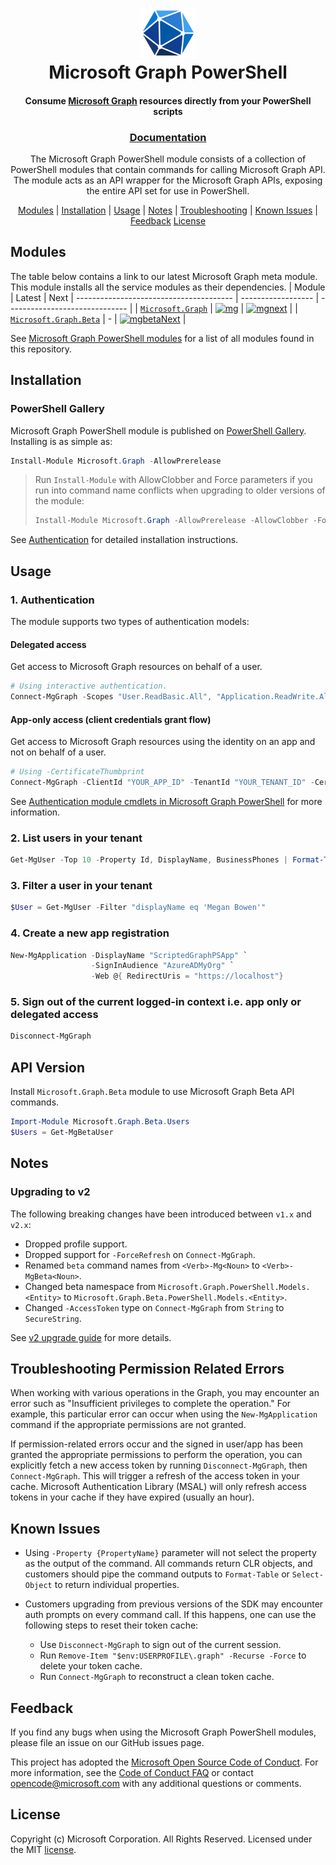 <h1 align="center">
    <img alt="Microsoft Graph PowerShell" src="./docs/images/graph_color256.png" height="78" />
  <br>Microsoft Graph PowerShell<br>
</h1>

<h4 align="center">
  Consume <a href="https://graph.microsoft.com">Microsoft Graph</a> resources directly from your PowerShell scripts
</h4>

<h3 align="center"><a href="https://learn.microsoft.com/powershell/microsoftgraph/overview">Documentation</a></h3>

<p align="center">
The Microsoft Graph PowerShell module consists of a collection of PowerShell modules that contain commands for calling Microsoft Graph API. The module acts as an API wrapper for the Microsoft Graph APIs, exposing the entire API set for use in PowerShell.
</p>

<p align="center">
  <a href="#modules">Modules</a> |
  <a href="#installation">Installation</a> |
  <a href="#usage">Usage</a> |
  <a href="#notes">Notes</a> |
  <a href="#troubleshooting-permission-related-errors">Troubleshooting</a> |
  <a href="#known-issues">Known Issues</a> |
  <a href="#feedback">Feedback</a>
  <a href="#license">License</a>
</p>

## Modules

The table below contains a link to our latest Microsoft Graph meta module. This module installs all the service modules as their dependencies.
| Module                                  | Latest | Next
| --------------------------------------- | ------------------ | ------------------------------ |
| [`Microsoft.Graph`][mggallery]          | [![mg]][mggallery] | [![mgnext]][mggallery]         |
| [`Microsoft.Graph.Beta`][mggallerybeta] | -                  | [![mgbetaNext]][mggallerybeta] |

See [Microsoft Graph PowerShell modules](https://github.com/microsoftgraph/msgraph-sdk-powershell/wiki/MS-Graph-PowerShell-Modules) for a list of all modules found in this repository.

## Installation

### PowerShell Gallery

Microsoft Graph PowerShell module is published on [PowerShell Gallery](https://www.powershellgallery.com/packages/Microsoft.Graph). Installing is as simple as:

```powershell
Install-Module Microsoft.Graph -AllowPrerelease
```

> Run `Install-Module` with AllowClobber and Force parameters if you run into command name conflicts when upgrading to older versions of the module:
>
> ```powershell
> Install-Module Microsoft.Graph -AllowPrerelease -AllowClobber -Force
> ```

See [Authentication](./docs/authentication.md) for detailed installation instructions.

## Usage

### 1. Authentication

The module supports two types of authentication models:

#### Delegated access

Get access to Microsoft Graph resources on behalf of a user.

```powershell
# Using interactive authentication.
Connect-MgGraph -Scopes "User.ReadBasic.All", "Application.ReadWrite.All"
```

#### App-only access (client credentials grant flow)

Get access to Microsoft Graph resources using the identity on an app and not on behalf of a user.

```powershell
# Using -CertificateThumbprint
Connect-MgGraph -ClientId "YOUR_APP_ID" -TenantId "YOUR_TENANT_ID" -CertificateThumbprint "YOUR_CERT_THUMBPRINT"
```

See [Authentication module cmdlets in Microsoft Graph PowerShell](https://learn.microsoft.com/powershell/microsoftgraph/authentication-commands) for more information.

### 2. List users in your tenant

```powershell
Get-MgUser -Top 10 -Property Id, DisplayName, BusinessPhones | Format-Table Id, DisplayName, BusinessPhones
```

### 3. Filter a user in your tenant

```powershell
$User = Get-MgUser -Filter "displayName eq 'Megan Bowen'"
```

### 4. Create a new app registration

```powershell
New-MgApplication -DisplayName "ScriptedGraphPSApp" `
                  -SignInAudience "AzureADMyOrg" `
                  -Web @{ RedirectUris = "https://localhost"}
```

### 5. Sign out of the current logged-in context i.e. app only or delegated access

```powershell
Disconnect-MgGraph
```

## API Version

Install `Microsoft.Graph.Beta` module to use Microsoft Graph Beta API commands.

```powershell
Import-Module Microsoft.Graph.Beta.Users
$Users = Get-MgBetaUser
```

## Notes

### Upgrading to v2

The following breaking changes have been introduced between `v1.x` and `v2.x`:

- Dropped profile support.
- Dropped support for `-ForceRefresh` on `Connect-MgGraph`.
- Renamed `beta` command names from `<Verb>-Mg<Noun>` to `<Verb>-MgBeta<Noun>`.
- Changed beta namespace from `Microsoft.Graph.PowerShell.Models.<Entity>` to `Microsoft.Graph.Beta.PowerShell.Models.<Entity>`.
- Changed `-AccessToken` type on `Connect-MgGraph` from `String` to `SecureString`.

See [v2 upgrade guide](https://github.com/microsoftgraph/msgraph-sdk-powershell/blob/features/2.0/docs/upgrade-to-v2.md) for more details.

## Troubleshooting Permission Related Errors

When working with various operations in the Graph, you may encounter an error such as "Insufficient privileges to complete the operation." For example, this particular error can occur when using the `New-MgApplication` command if the appropriate permissions are not granted.

If permission-related errors occur and the signed in user/app has been granted the appropriate permissions to perform the operation, you can explicitly fetch a new access token by running `Disconnect-MgGraph`, then `Connect-MgGraph`. This will trigger a refresh of the access token in your cache. Microsoft Authentication Library (MSAL) will only refresh access tokens in your cache if they have expired (usually an hour).

## Known Issues

- Using `-Property {PropertyName}` parameter will not select the property as the output of the command. All commands return CLR objects, and customers should pipe the command outputs to `Format-Table` or `Select-Object` to return individual properties.

- Customers upgrading from previous versions of the SDK may encounter auth prompts on every command call. If this happens, one can use the following steps to reset their token cache:
  - Use `Disconnect-MgGraph` to sign out of the current session.
  - Run `Remove-Item "$env:USERPROFILE\.graph" -Recurse -Force` to delete your token cache.
  - Run `Connect-MgGraph` to reconstruct a clean token cache.

## Feedback

If you find any bugs when using the Microsoft Graph PowerShell modules, please file an issue on our GitHub issues page.

This project has adopted the [Microsoft Open Source Code of Conduct](https://opensource.microsoft.com/codeofconduct/). For more information, see the [Code of Conduct FAQ](https://opensource.microsoft.com/codeofconduct/faq/) or contact [opencode@microsoft.com](mailto:opencode@microsoft.com) with any additional questions or comments.

## License

Copyright (c) Microsoft Corporation. All Rights Reserved. Licensed under the MIT [license](LICENSE.txt).

<!-- References -->

<!-- Shields -->

[mg]: https://img.shields.io/powershellgallery/v/Microsoft.Graph.svg?style=flat-square&label=Microsoft.Graph
[mgnext]: https://img.shields.io/powershellgallery/v/Microsoft.Graph.svg?include_prereleases&style=flat-square&label=Microsoft.Graph
[mgbetanext]: https://img.shields.io/powershellgallery/v/Microsoft.Graph.Beta.svg?include_prereleases&style=flat-square&label=Microsoft.Graph.Beta

<!-- PS Gallery -->

[mggallery]: https://www.powershellgallery.com/packages/Microsoft.Graph/
[mggallerybeta]: https://www.powershellgallery.com/packages/Microsoft.Graph.Beta/
